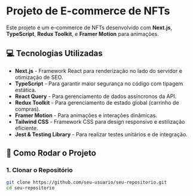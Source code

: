 # Projeto de E-commerce de NFTs

Este projeto é um e-commerce de NFTs desenvolvido com **Next.js**, **TypeScript**, **Redux Toolkit**, e **Framer Motion** para animações.

## 💻 Tecnologias Utilizadas

- **Next.js** - Framework React para renderização no lado do servidor e otimização de SEO.
- **TypeScript** - Para garantir maior segurança no código com tipagem estática.
- **React Query** - Para gerenciamento de dados assíncronos da API.
- **Redux Toolkit** - Para gerenciamento de estado global (carrinho de compras).
- **Framer Motion** - Para animações e interações dinâmicas.
- **Tailwind CSS** - Framework CSS para design responsivo e estilização eficiente.
- **Jest & Testing Library** - Para realizar testes unitários e de integração.

## 🚀 Como Rodar o Projeto

### 1. Clonar o Repositório

```bash
git clone https://github.com/seu-usuario/seu-repositorio.git
cd seu-repositorio
